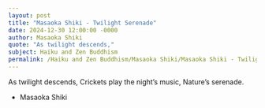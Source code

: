 ```yaml
---
layout: post
title: "Masaoka Shiki - Twilight Serenade"
date: 2024-12-30 12:00:00 -0000
author: Masaoka Shiki
quote: "As twilight descends,"
subject: Haiku and Zen Buddhism
permalink: /Haiku and Zen Buddhism/Masaoka Shiki/Masaoka Shiki - Twilight Serenade
---
```


As twilight descends,
Crickets play the night’s music,
Nature’s serenade.

- Masaoka Shiki

